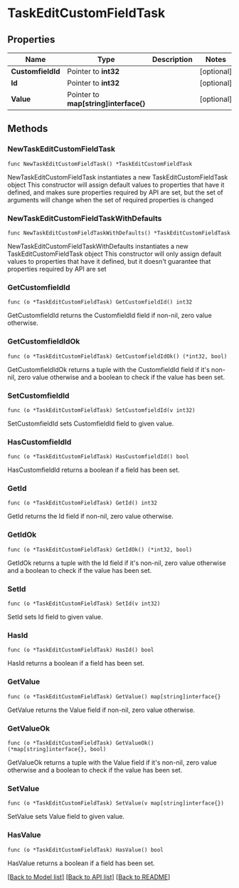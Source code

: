 # TaskEditCustomFieldTask

## Properties

Name | Type | Description | Notes
------------ | ------------- | ------------- | -------------
**CustomfieldId** | Pointer to **int32** |  | [optional] 
**Id** | Pointer to **int32** |  | [optional] 
**Value** | Pointer to **map[string]interface{}** |  | [optional] 

## Methods

### NewTaskEditCustomFieldTask

`func NewTaskEditCustomFieldTask() *TaskEditCustomFieldTask`

NewTaskEditCustomFieldTask instantiates a new TaskEditCustomFieldTask object
This constructor will assign default values to properties that have it defined,
and makes sure properties required by API are set, but the set of arguments
will change when the set of required properties is changed

### NewTaskEditCustomFieldTaskWithDefaults

`func NewTaskEditCustomFieldTaskWithDefaults() *TaskEditCustomFieldTask`

NewTaskEditCustomFieldTaskWithDefaults instantiates a new TaskEditCustomFieldTask object
This constructor will only assign default values to properties that have it defined,
but it doesn't guarantee that properties required by API are set

### GetCustomfieldId

`func (o *TaskEditCustomFieldTask) GetCustomfieldId() int32`

GetCustomfieldId returns the CustomfieldId field if non-nil, zero value otherwise.

### GetCustomfieldIdOk

`func (o *TaskEditCustomFieldTask) GetCustomfieldIdOk() (*int32, bool)`

GetCustomfieldIdOk returns a tuple with the CustomfieldId field if it's non-nil, zero value otherwise
and a boolean to check if the value has been set.

### SetCustomfieldId

`func (o *TaskEditCustomFieldTask) SetCustomfieldId(v int32)`

SetCustomfieldId sets CustomfieldId field to given value.

### HasCustomfieldId

`func (o *TaskEditCustomFieldTask) HasCustomfieldId() bool`

HasCustomfieldId returns a boolean if a field has been set.

### GetId

`func (o *TaskEditCustomFieldTask) GetId() int32`

GetId returns the Id field if non-nil, zero value otherwise.

### GetIdOk

`func (o *TaskEditCustomFieldTask) GetIdOk() (*int32, bool)`

GetIdOk returns a tuple with the Id field if it's non-nil, zero value otherwise
and a boolean to check if the value has been set.

### SetId

`func (o *TaskEditCustomFieldTask) SetId(v int32)`

SetId sets Id field to given value.

### HasId

`func (o *TaskEditCustomFieldTask) HasId() bool`

HasId returns a boolean if a field has been set.

### GetValue

`func (o *TaskEditCustomFieldTask) GetValue() map[string]interface{}`

GetValue returns the Value field if non-nil, zero value otherwise.

### GetValueOk

`func (o *TaskEditCustomFieldTask) GetValueOk() (*map[string]interface{}, bool)`

GetValueOk returns a tuple with the Value field if it's non-nil, zero value otherwise
and a boolean to check if the value has been set.

### SetValue

`func (o *TaskEditCustomFieldTask) SetValue(v map[string]interface{})`

SetValue sets Value field to given value.

### HasValue

`func (o *TaskEditCustomFieldTask) HasValue() bool`

HasValue returns a boolean if a field has been set.


[[Back to Model list]](../README.md#documentation-for-models) [[Back to API list]](../README.md#documentation-for-api-endpoints) [[Back to README]](../README.md)


